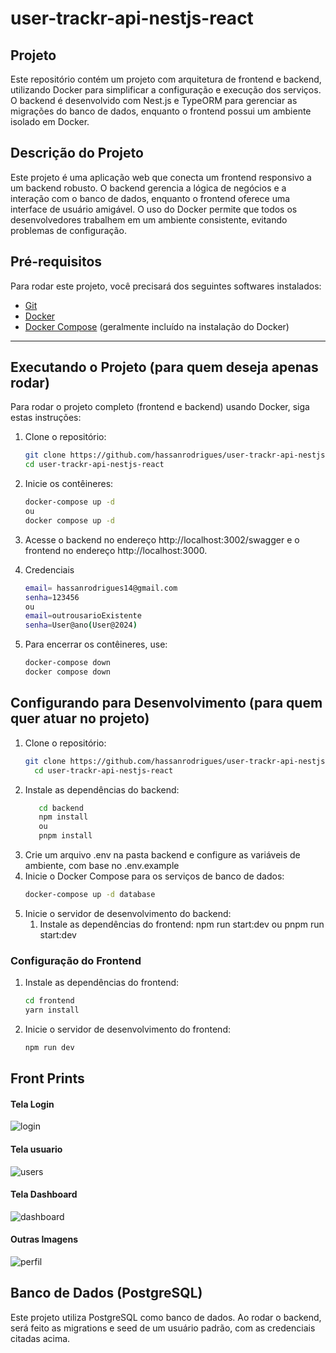 # user-trackr-api-nestjs-react

## Projeto

Este repositório contém um projeto com arquitetura de frontend e backend, utilizando Docker para simplificar a configuração e execução dos serviços. O backend é desenvolvido com Nest.js e TypeORM para gerenciar as migrações do banco de dados, enquanto o frontend possui um ambiente isolado em Docker.

## Descrição do Projeto

Este projeto é uma aplicação web que conecta um frontend responsivo a um backend robusto. O backend gerencia a lógica de negócios e a interação com o banco de dados, enquanto o frontend oferece uma interface de usuário amigável. O uso do Docker permite que todos os desenvolvedores trabalhem em um ambiente consistente, evitando problemas de configuração.

## Pré-requisitos

Para rodar este projeto, você precisará dos seguintes softwares instalados:

- [Git](https://git-scm.com/downloads)
- [Docker](https://docs.docker.com/get-docker/)
- [Docker Compose](https://docs.docker.com/compose/install/) (geralmente incluído na instalação do Docker)

---

## Executando o Projeto (para quem deseja apenas rodar)

Para rodar o projeto completo (frontend e backend) usando Docker, siga estas instruções:

1. Clone o repositório:

   ```bash
   git clone https://github.com/hassanrodrigues/user-trackr-api-nestjs-react.git
   cd user-trackr-api-nestjs-react

2.	Inicie os contêineres:

     ```bash
     docker-compose up -d
     ou
     docker compose up -d
3.	Acesse o backend no endereço http://localhost:3002/swagger e o frontend no endereço http://localhost:3000.

4. Credenciais
    ```bash
    email= hassanrodrigues14@gmail.com
    senha=123456
    ou 
    email=outrousarioExistente
    senha=User@ano(User@2024)
5. Para encerrar os contêineres, use:
   ```bash
   docker-compose down
   docker compose down

## Configurando para Desenvolvimento (para quem quer atuar no projeto)
1. Clone o repositório:
    ```bash
    git clone https://github.com/hassanrodrigues/user-trackr-api-nestjs-react.git
      cd user-trackr-api-nestjs-react
2.	Instale as dependências do backend:
      ```bash
         cd backend
         npm install
         ou
         pnpm install
3. Crie um arquivo .env na pasta backend e configure as variáveis de ambiente, com base no .env.example
4.	Inicie o Docker Compose para os serviços de banco de dados:
      ```bash
      docker-compose up -d database
5. Inicie o servidor de desenvolvimento do backend: 
  	1.	Instale as dependências do frontend:
   npm run start:dev
   ou
   pnpm run start:dev
### Configuração do Frontend
1. Instale as dependências do frontend:
   ```bash
   cd frontend
   yarn install
2.  Inicie o servidor de desenvolvimento do frontend:
      ```bash
      npm run dev

## Front Prints
#### Tela Login
![login](./imgs/login.png)
#### Tela usuario
![users](./imgs/users.png)
#### Tela Dashboard
![dashboard](./imgs/dashboard.png)
#### Outras Imagens
![perfil](./imgs/perfil.png)


## Banco de Dados (PostgreSQL)
Este projeto utiliza PostgreSQL como banco de dados. Ao rodar o backend, será feito as migrations e seed de um usuário padrão, com as credenciais citadas acima.
   